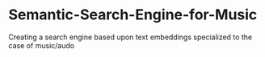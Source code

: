 # Semantic-Search-Engine-for-Music
Creating a search engine based upon text embeddings specialized to the case of music/audo
